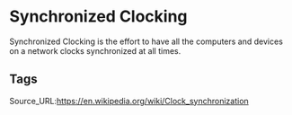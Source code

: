 # Synchronized Clocking
Synchronized Clocking is the effort to have all the computers and devices on a network clocks synchronized at all times.
## Tags
Source_URL:https://en.wikipedia.org/wiki/Clock_synchronization
